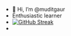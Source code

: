 - 👋 Hi, I’m @muditgaur
- Enthusiastic learner
- [![GitHub Streak](https://streak-stats.demolab.com/?user=muditgaur-1009)](https://git.io/streak-stats)
-

<!---
muditgaur-1009/muditgaur-1009 is a ✨ special ✨ repository because its `README.md` (this file) appears on your GitHub profile.
You can click the Preview link to take a look at your changes.
--->
